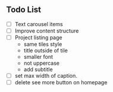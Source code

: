## Todo List

- [ ] Text carousel items
- [ ] Improve content structure
- [ ] Project listing page
  - same tiles style
  - title outside of tile
  - smaller font
  - not uppercase
  - add subtitle
- [ ] set max width of caption.
- [ ] delete see more button on homepage
